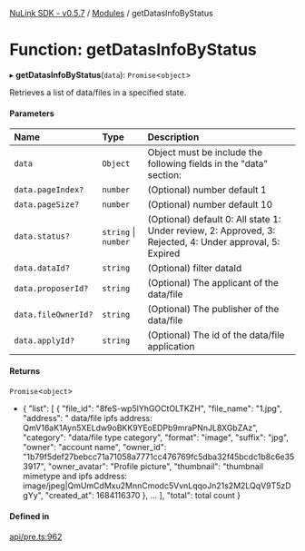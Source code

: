 [NuLink SDK - v0.5.7](../README.md) / [Modules](../modules.md) / getDatasInfoByStatus

# Function: getDatasInfoByStatus

▸ **getDatasInfoByStatus**(`data`): `Promise`<`object`\>

Retrieves a list of data/files in a specified state.

#### Parameters

| Name | Type | Description |
| :------ | :------ | :------ |
| `data` | `Object` | Object must be include the following fields in the "data" section: |
| `data.pageIndex?` | `number` | (Optional) number default 1 |
| `data.pageSize?` | `number` | (Optional) number default 10 |
| `data.status?` | `string` \| `number` | (Optional) default 0: All state 1: Under review, 2: Approved, 3: Rejected, 4: Under approval, 5: Expired |
| `data.dataId?` | `string` | (Optional) filter dataId |
| `data.proposerId?` | `string` | (Optional) The applicant of the data/file |
| `data.fileOwnerId?` | `string` | (Optional) The publisher of the data/file |
| `data.applyId?` | `string` | (Optional) The id of the data/file application |

#### Returns

`Promise`<`object`\>

- {
               "list": [
                 {
                   "file_id": "8feS-wp5lYhGOCtOLTKZH",
                   "file_name": "1.jpg",
                   "address": " data/file ipfs address: QmV16aK1Ayn5XELdw9oBKK9YEoEDPb9mraPNnJL8XGbZAz",
                   "category": "data/file type category",
                   "format": "image",
                   "suffix": "jpg",
                   "owner": "account name",
                   "owner_id": "1b79f5def27bebcc71a71058a7771cc476769fc5dba32f45bcdc1b8c6e353917",
                   "owner_avatar": "Profile picture",
                   "thumbnail": "thumbnail mimetype and ipfs address: image/jpeg|QmUmCdMxu2MnnCmodc5VvnLqqoJn21s2M2LQqV9T5zDgYy",
                   "created_at": 1684116370
                 },
                 ...
             ],
             "total": total count
           }

#### Defined in

[api/pre.ts:962](https://github.com/NuLink-network/nulink-sdk/blob/65ffe0d/src/api/pre.ts#L962)
